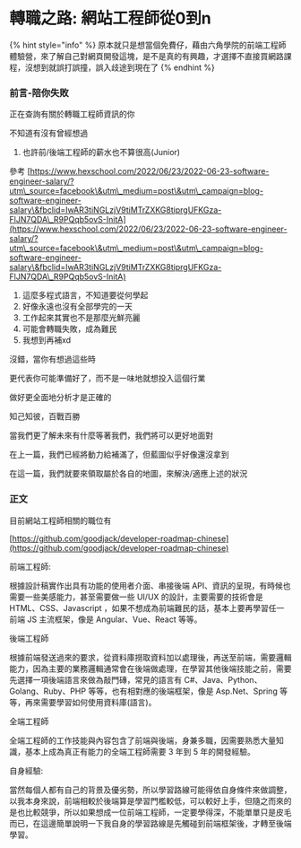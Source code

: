 # 轉職之路: 網站工程師從0到n



{% hint style="info" %}
原本就只是想當個免費仔，藉由六角學院的前端工程師體驗營，來了解自己對網頁開發這塊，是不是真的有興趣，才選擇不直接買網路課程，沒想到就誤打誤撞，誤入歧途到現在了
{% endhint %}



### 前言-陪你失敗

正在查詢有關於轉職工程師資訊的你&#x20;

不知道有沒有曾經想過

1. 也許前/後端工程師的薪水也不算很高(Junior)

參考 [https://www.hexschool.com/2022/06/23/2022-06-23-software-engineer-salary/?utm\_source=facebook\&utm\_medium=post\&utm\_campaign=blog-software-engineer-salary\&fbclid=IwAR3tiNGLzjV9tiMTrZXKG8tiprgUFKGza-FlJN7QDA\_R9PQqb5ovS-InitA](https://www.hexschool.com/2022/06/23/2022-06-23-software-engineer-salary/?utm\_source=facebook\&utm\_medium=post\&utm\_campaign=blog-software-engineer-salary\&fbclid=IwAR3tiNGLzjV9tiMTrZXKG8tiprgUFKGza-FlJN7QDA\_R9PQqb5ovS-InitA)

1. 這麼多程式語言，不知道要從何學起
2. 好像永遠也沒有全部學完的一天
3. 工作起來其實也不是那麼光鮮亮麗
4. 可能會轉職失敗，成為難民
5. 我想到再補xd



沒錯，當你有想過這些時

更代表你可能準備好了，而不是一味地就想投入這個行業

做好更全面地分析才是正確的

知己知彼，百戰百勝

當我們更了解未來有什麼等著我們，我們將可以更好地面對





在上一篇，我們已經將動力給補滿了，但藍圖似乎好像還沒拿到

在這一篇，我們就要來領取屬於各自的地圖，來解決/適應上述的狀況



### 正文

目前網站工程師相關的職位有

[https://github.com/goodjack/developer-roadmap-chinese](https://github.com/goodjack/developer-roadmap-chinese)

前端工程師:

根據設計稿實作出具有功能的使用者介面、串接後端 API、資訊的呈現，有時候也需要一些美感能力，甚至需要做一些 UI/UX 的設計，主要需要的技術會是 HTML、CSS、Javascript ，如果不想成為前端難民的話，基本上要再學習任一前端 JS 主流框架，像是 Angular、Vue、React 等等。

後端工程師

根據前端發送過來的要求，從資料庫撈取資料加以處理後，再送至前端，需要邏輯能力，因為主要的業務邏輯通常會在後端做處理，在學習其他後端技能之前，需要先選擇一項後端語言來做為敲門磚，常見的語言有 C#、Java、Python、Golang、Ruby、PHP 等等，也有相對應的後端框架，像是 Asp.Net、Spring 等等，再來需要學習如何使用資料庫(語言)。

全端工程師

全端工程師的工作技能與內容包含了前端與後端，身兼多職，因需要熟悉大量知識，基本上成為真正有能力的全端工程師需要 3 年到 5 年的開發經驗。



自身經驗:

當然每個人都有自己的背景及優劣勢，所以學習路線可能得依自身條件來做調整，以我本身來說，前端相較於後端算是學習門檻較低，可以較好上手，但隨之而來的是也比較競爭，所以如果想成一位前端工程師，一定要學得深，不能單單只是皮毛而已，在這邊簡單說明一下我自身的學習路線是先觸碰到前端框架後，才轉至後端學習。

